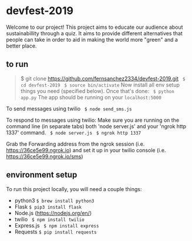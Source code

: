 # devfest-2019

Welcome to our project! This project aims to educate our audience about sustainabillity through a quiz. It aims to provide different alternatives that people can take in order to aid in making the world more "green" and a better place.


## to run
> $ git clone https://github.com/fernsanchez2334/devfest-2019.git
``` $ cd devfest-2019```
``` $ source bin/activate```
Now install all env setup things you need (specified below). Once that's done:
``` $ python app.py```
The app should be running on your 
```localhost:5000```

To send messages using twilio
``` $ node send_sms.js```

To respond to messages using twilio: 
Make sure you are running on the command line (in separate tabs) both 'node server.js' and your 'ngrok http 1337' command.
``` $ node server.js```
``` $ ngrok http 1337```

Grab the Forwarding address from the ngrok session (i.e. https://36ce5e99.ngrok.io) and set it up in your twilio console (i.e. https://36ce5e99.ngrok.io/sms)

## environment setup
To run this project locally, you will need a couple things:
- python3 ``` $ brew install python3 ```
- Flask ``` $ pip3 install flask ```
- Node.js (https://nodejs.org/en/)
- twilio ``` $ npm install twilio```
- Express.js ``` $ npm install express```
- Requests ``` $ pip install requests ```
